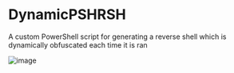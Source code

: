 # DynamicPSHRSH
A custom PowerShell script for generating a reverse shell which is dynamically obfuscated each time it is ran

![image](https://github.com/user-attachments/assets/b6a185c6-cd45-4b75-8e6b-10d52fdcaf79)
